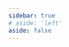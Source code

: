 ```yaml
---
sidebar: true
# aside: 'left'
aside: false
---
```


<script setup>
    import ClassicsCollection from '../../../.vitepress/theme/components/ClassicsCollection.vue'
    
</script>

<ClassicsCollection />